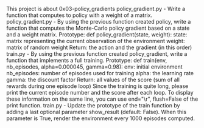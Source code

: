 This project is about 0x03-policy_gradients
policy_gradient.py - Write a function that computes to policy with a weight of a matrix.
policy_gradient.py - By using the previous function created policy, write a function that computes the Monte-Carlo policy gradient based on a state and a weight matrix.
Prototype: def policy_gradient(state, weight):
state: matrix representing the current observation of the environment
weight: matrix of random weight
Return: the action and the gradient (in this order)
train.py - By using the previous function created policy_gradient, write a function that implements a full training.
Prototype: def train(env, nb_episodes, alpha=0.000045, gamma=0.98):
env: initial environment
nb_episodes: number of episodes used for training
alpha: the learning rate
gamma: the discount factor
Return: all values of the score (sum of all rewards during one episode loop)
Since the training is quite long, please print the current episode number and the score after each loop. To display these information on the same line, you can use end="\r", flush=False of the print function.
train.py - Update the prototype of the train function by adding a last optional parameter show_result (default: False).
When this parameter is True, render the environment every 1000 episodes computed.
